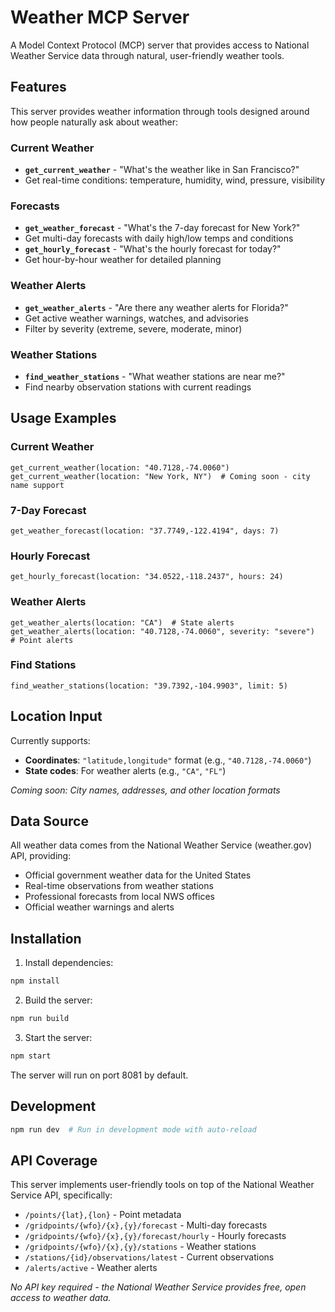 # Weather MCP Server

A Model Context Protocol (MCP) server that provides access to National Weather Service data through natural, user-friendly weather tools.

## Features

This server provides weather information through tools designed around how people naturally ask about weather:

### Current Weather
- **`get_current_weather`** - "What's the weather like in San Francisco?"
- Get real-time conditions: temperature, humidity, wind, pressure, visibility

### Forecasts  
- **`get_weather_forecast`** - "What's the 7-day forecast for New York?"
- Get multi-day forecasts with daily high/low temps and conditions
- **`get_hourly_forecast`** - "What's the hourly forecast for today?"
- Get hour-by-hour weather for detailed planning

### Weather Alerts
- **`get_weather_alerts`** - "Are there any weather alerts for Florida?"
- Get active weather warnings, watches, and advisories
- Filter by severity (extreme, severe, moderate, minor)

### Weather Stations
- **`find_weather_stations`** - "What weather stations are near me?"
- Find nearby observation stations with current readings

## Usage Examples

### Current Weather
```
get_current_weather(location: "40.7128,-74.0060")
get_current_weather(location: "New York, NY")  # Coming soon - city name support
```

### 7-Day Forecast
```
get_weather_forecast(location: "37.7749,-122.4194", days: 7)
```

### Hourly Forecast
```
get_hourly_forecast(location: "34.0522,-118.2437", hours: 24)
```

### Weather Alerts
```
get_weather_alerts(location: "CA")  # State alerts
get_weather_alerts(location: "40.7128,-74.0060", severity: "severe")  # Point alerts
```

### Find Stations
```
find_weather_stations(location: "39.7392,-104.9903", limit: 5)
```

## Location Input

Currently supports:
- **Coordinates**: `"latitude,longitude"` format (e.g., `"40.7128,-74.0060"`)
- **State codes**: For weather alerts (e.g., `"CA"`, `"FL"`)

*Coming soon: City names, addresses, and other location formats*

## Data Source

All weather data comes from the National Weather Service (weather.gov) API, providing:
- Official government weather data for the United States
- Real-time observations from weather stations
- Professional forecasts from local NWS offices
- Official weather warnings and alerts

## Installation

1. Install dependencies:
```bash
npm install
```

2. Build the server:
```bash
npm run build
```

3. Start the server:
```bash
npm start
```

The server will run on port 8081 by default.

## Development

```bash
npm run dev  # Run in development mode with auto-reload
```

## API Coverage

This server implements user-friendly tools on top of the National Weather Service API, specifically:
- `/points/{lat},{lon}` - Point metadata
- `/gridpoints/{wfo}/{x},{y}/forecast` - Multi-day forecasts  
- `/gridpoints/{wfo}/{x},{y}/forecast/hourly` - Hourly forecasts
- `/gridpoints/{wfo}/{x},{y}/stations` - Weather stations
- `/stations/{id}/observations/latest` - Current observations
- `/alerts/active` - Weather alerts

*No API key required - the National Weather Service provides free, open access to weather data.* 